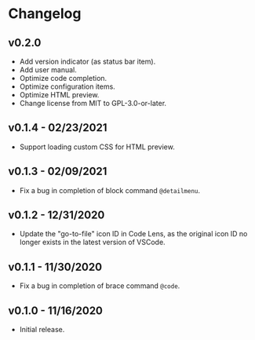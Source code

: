 <!--
Copyright (C) 2020,2021  CismonX <admin@cismon.net>

Copying and distribution of this file, with or without modification, are
permitted in any medium without royalty, provided the copyright notice and
this notice are preserved. This file is offered as-is, without any warranty.
-->

# Changelog

## v0.2.0

* Add version indicator (as status bar item).
* Add user manual.
* Optimize code completion.
* Optimize configuration items.
* Optimize HTML preview.
* Change license from MIT to GPL-3.0-or-later.

## v0.1.4 - 02/23/2021

* Support loading custom CSS for HTML preview.

## v0.1.3 - 02/09/2021

* Fix a bug in completion of block command `@detailmenu`.

## v0.1.2 - 12/31/2020

* Update the "go-to-file" icon ID in Code Lens, as the original icon ID no longer exists in the latest version of VSCode.

## v0.1.1 - 11/30/2020

* Fix a bug in completion of brace command `@code`.

## v0.1.0 - 11/16/2020

* Initial release.

